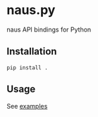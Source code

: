 # naus.py

naus API bindings for Python

## Installation

```shell
pip install .
```

## Usage

See [examples](./examples/)
